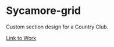 # Sycamore-grid

Custom section design for a Country Club.

[Link to Work](https://sycamore-grid.netlify.app/)
